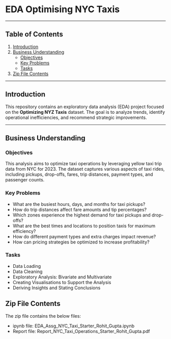 # EDA Optimising NYC Taxis

---

## Table of Contents
1. [Introduction](#introduction)
2. [Business Understanding](#business-understanding)
   - [Objectives](#objectives)
   - [Key Problems](#key-problems)
   - [Tasks](#tasks)
3. [Zip File Contents](#zip-file-contents)

---

## Introduction

This repository contains an exploratory data analysis (EDA) project focused on the **Optimizing NYZ Taxis** dataset. The goal is to analyze trends, identify operational inefficiencies, and recommend strategic improvements.

---

## Business Understanding

### Objectives

This analysis aims to optimize taxi operations by leveraging yellow taxi trip data from NYC for 2023. The dataset captures various aspects of taxi rides, including pickups, drop-offs, fares, trip distances, payment types, and passenger counts.

### Key Problems

- What are the busiest hours, days, and months for taxi pickups?
- How do trip distances affect fare amounts and tip percentages?
- Which zones experience the highest demand for taxi pickups and drop-offs?
- What are the best times and locations to position taxis for maximum efficiency?
- How do different payment types and extra charges impact revenue?
- How can pricing strategies be optimized to increase profitability?

### Tasks

- Data Loading
- Data Cleaning
- Exploratory Analysis: Bivariate and Multivariate
- Creating Visualisations to Support the Analysis
- Deriving Insights and Stating Conclusions

## Zip File Contents

The zip file contains the below files:

- ipynb file: EDA_Assg_NYC_Taxi_Starter_Rohit_Gupta.ipynb
- Report file: Report_NYC_Taxi_Operations_Starter_Rohit_Gupta.pdf
